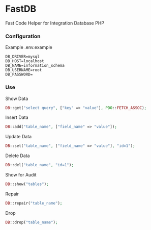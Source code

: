 # FastDB
Fast Code Helper for Integration Database PHP


### Configuration
Example .env.example
```
DB_DRIVER=mysql
DB_HOST=localhost
DB_NAME=information_schema
DB_USERNAME=root
DB_PASSWORD=
```

### Use
Show Data
```php
DB::get("select query", ["key" => "value"], PDO::FETCH_ASSOC);
```

Insert Data
```php
DB::add("table_name", ["field_name" => "value"]);
```

Update Data
```php
DB::set("table_name", ["field_name" => "value"], "id=1");
```

Delete Data
```php
DB::del("table_name", "id=1");
```

Show for Audit
```php
DB::show("tables");
```
Repair
```php
DB::repair("table_name");
```
Drop
```php
DB::drop("table_name");
```

